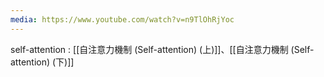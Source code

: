 ```yaml
---
media: https://www.youtube.com/watch?v=n9TlOhRjYoc
---
```

self-attention : [[自注意力機制 (Self-attention) (上)]]、[[自注意力機制 (Self-attention) (下)]]